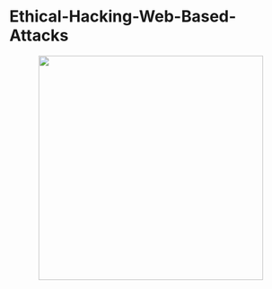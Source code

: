 # Ethical-Hacking-Web-Based-Attacks

<div align="center">
    <img src="/screenshots/screen1.jpg" width="400px"</img> 
</div>
